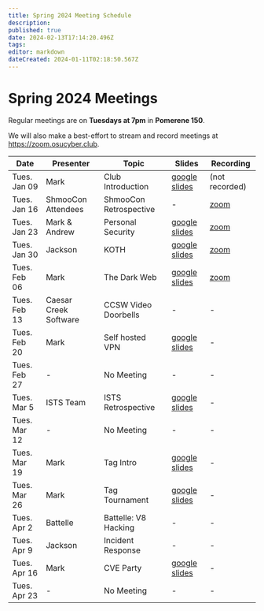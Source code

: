 ```yaml
---
title: Spring 2024 Meeting Schedule
description: 
published: true
date: 2024-02-13T17:14:20.496Z
tags: 
editor: markdown
dateCreated: 2024-01-11T02:18:50.567Z
---
```


# Spring 2024 Meetings

Regular meetings are on **Tuesdays at 7pm** in **Pomerene 150**.

We will also make a best-effort to stream and record meetings at https://zoom.osucyber.club.

| Date         | Presenter             | Topic                  | Slides                                                                                                                | Recording                                                                                                               |
|--------------|-----------------------|------------------------|-----------------------------------------------------------------------------------------------------------------------|-------------------------------------------------------------------------------------------------------------------------|
| Tues. Jan 09 | Mark                  | Club Introduction      | [google slides](https://docs.google.com/presentation/d/1Y6vyPuokHz5x_dWSKlCl-SdaJ_r9GcTWwcO1KljNVx4/edit?usp=sharing) | (not recorded)                                                                                                          |
| Tues. Jan 16 | ShmooCon Attendees    | ShmooCon Retrospective | -                                                                                                                     | [zoom](https://osu.zoom.us/rec/share/5UduM1QSqZQV20UlLTsp4Bqkf5ZLhTxV_IkuUC4HdVrZahxxqDZLQep5eu1cF7FX.Bf1UvqPdpNSd6XmJ) |
| Tues. Jan 23 | Mark & Andrew         | Personal Security      | [google slides](https://docs.google.com/presentation/d/10C7ewFvUhkQa7-m57Um9vmagytnMS7ZI7exh2kiRTh8/edit?usp=sharing) | [zoom](https://osu.zoom.us/rec/share/iQtM_-0svMcbdaqZA8rucLxFVwo0_OMXsfA7SybOjQIiER1pobA64RZ2fmzTbUDd.IvDw4zkmC-BPsm1e) |
| Tues. Jan 30 | Jackson               | KOTH                   | [google slides](https://docs.google.com/presentation/d/1MExFdHtU9nMB5NiHkFANY_fTcc-FUMLAiqgbAIZTJSU/edit?usp=sharing) | [zoom](https://osu.zoom.us/rec/share/qGR6AzujbraHfBTsOCPMTSxw5Ezu7Gf5sMoT3KCdYVYzgAvzgc27iDDfDCCb3HI6.suTMsFkjP0BCpolS) |
| Tues. Feb 06 | Mark                  | The Dark Web           | [google slides](https://docs.google.com/presentation/d/14WK1TYPoG26PuN9DeOd_4m_Fa3OmLKIlzv5ZbTVO6os/edit?usp=sharing) | [zoom](https://osu.zoom.us/rec/share/qrMLFlGICiDDD2IrlBsIGXsvuR47jqMUF_b08nsT0H7JElGBRw8p0gHLpXDJ-3I7.EPDZ28AGzH4-N7Mw) |
| Tues. Feb 13 | Caesar Creek Software | CCSW Video Doorbells   | -                                                                                                                     | -                                                                                                                       |
| Tues. Feb 20 | Mark | Self hosted VPN | [google slides](https://docs.google.com/presentation/d/1p-lZg8Y3agEg6LVGLlTmtZJeo8q1QrCSXcSL0QLnP5k/edit?usp=sharing) | - |
| Tues. Feb 27| - | No Meeting | - | - |
| Tues. Mar 5| ISTS Team | ISTS Retrospective | [google slides](https://docs.google.com/presentation/d/1GkYoqKmIjXrxpcbEbQBlVnvdWg3EX3TALgmVx4iENxw/edit?usp=sharing) | - |
| Tues. Mar 12| - | No Meeting | - | - |
| Tues. Mar 19| Mark | Tag Intro | [google slides](https://docs.google.com/presentation/d/1pDoYr7XbMVvXK3rTP_fzagPJ413axeu9w1l6oCB_Ayk/edit?usp=sharing) | - |
| Tues. Mar 26| Mark | Tag Tournament | [google slides](https://docs.google.com/presentation/d/1WTfa-fnek9EKqL5z0-T3iCj6RpABxsOU9uWZg4O2Iu8/edit?usp=sharing) | - |
| Tues. Apr 2| Battelle | Battelle: V8 Hacking | - | - |
| Tues. Apr 9| Jackson | Incident Response | - | - |
| Tues. Apr 16| Mark | CVE Party | [google slides](https://docs.google.com/presentation/d/1RhT0NDPE5-ZjjOSsGC2oigCqCTeymu7O3A2H31daHtE/edit?usp=sharing) | - |
| Tues. Apr 23| - | No Meeting | - | - |
